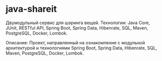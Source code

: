 # java-shareit
Двумодульный сервис для шэринга вещей.
Технологии: Java Core, JUnit, RESTful API, Spring Boot, Spring Data, Hibenrate, SQL, Maven, PostgreSQL, Docker, Lombok.

Описание: Проект, направленный на ознакомление с модульной архитектурой и технологиями Spring Boot, Spring Data, Hibenrate, SQL, Maven, PostgreSQL, Docker, Lombok.

